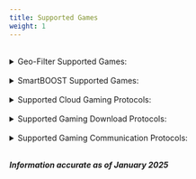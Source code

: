 ```yaml
---
title: Supported Games
weight: 1
---
```


<br/>

<details>
  <summary>Geo-Filter Supported Games:</summary>

- Apex Legends
- BattleBit Remastered
- Call of Duty (Series)
- Dead By Daylight
- Destiny 2
- EA Games (EAFC, Battlefield)
- EFootball
- Escape from Tarkov
- Fortnite
- Forza
- Halo Infinite
- Hi-Rez Games (Smite, Rogue Company, etc.)
- IRacing
- Killer Instinct
- League of Legends
- Marvel Rivals
- Mortal Kombat (Series)
- Overwatch 2
- PUBG: Battlegrounds
- Payday 3
- Rainbow Six: Siege
- Soulcalibur (Series)
- Space Marine 2
- Starcraft II
- Tekken 8
- The Finals
- TrackMania
- Valorant
- Valve Games (CS2, DOTA2, Deadlock)
- War Thunder
- World of Tanks

</details>

<br/>

<details>
  <summary>SmartBOOST Supported Games:</summary>

- ARK: Survival Evolved
- Among Us
- Apex Legends
- Armagetron
- BattleBit Remastered
- Call of Duty (Series)
- CoD Mobile
- Crossfire
- Dark and Darker
- Dead By Daylight
- Delta Force
- Destiny 2
- Diablo IV
- Dofus
- Dragon Ball Xenoverse 2
- EA Games (EAFC, Battlefield)
- EFootball
- Escape from Tarkov
- Fallout 76
- Fiesta Online
- Florensia
- Fortnite
- Forza
- Gears of War 5
- Genshin Impact
- Gran Turismo 7
- Guild Wars
- Half-Life 2
- Halo Infinite
- Hearthstone
- Helldivers 2
- Hi-Rez Games (Smite, Rogue Company, etc.)
- IRacing
- Killer Instinct
- Krunker.io
- Last Epoch
- League of Legends
- MapleStory
- Marvel Rivals
- Minecraft
- Mortal Kombat (Series)
- NBA 2K
- Once Human
- Overwatch 2
- PUBG: Battlegrounds
- Palworld
- Path of Exile 2
- Payday 3
- Quake III Arena
- ROBLOX
- Rainbow Six: Siege
- Runescape
- Soulcalibur (Series)
- Space Marine 2
- Starcraft II
- Tekken 8
- The Division 2/XDefiant
- The Finals
- The First Descendant
- TrackMania
- Valorant
- Valve Games (CS2, DOTA2, Deadlock)
- War Thunder
- Warcraft 3
- World of Kung Fu
- World of Tanks
- World of Warcraft

</details>

<br/>

<details>
  <summary>Supported Cloud Gaming Protocols:</summary>

- GeForce Now
- PlayStation Cloud Gaming
- PlayStation Remote Play
- Xbox Cloud Gaming

</details>

<br/>

<details>
  <summary>Supported Gaming Download Protocols:</summary>

- Battle.net Download
- Call of Duty Content
- Microsoft Flight Simulator Data Streaming
- PlayStation Download
- Steam Download
- Xbox Download

</details>

<br/>

<details>
  <summary>Supported Gaming Communication Protocols:</summary>

- Discord
- Kick
- Steam Voice Chat
- Twitch

</details>

<br/>

***Information accurate as of January 2025***
